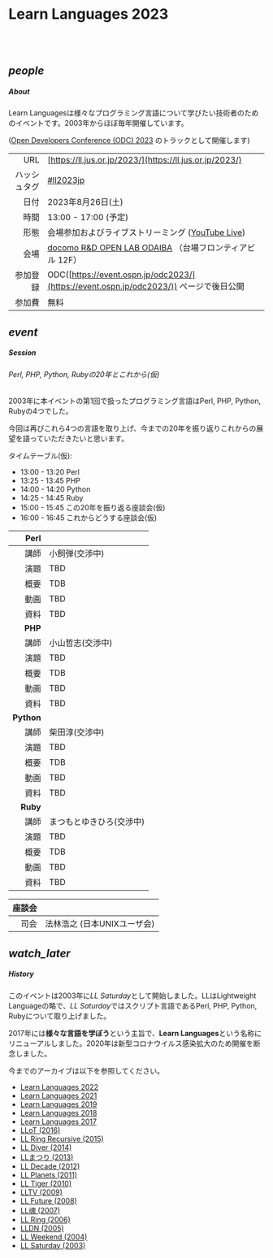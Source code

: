 <div class="section no-pad-bot" id="index-banner"><div class="container"><!-- start Index banner -->

<br><br>
      
# Learn Languages 2023

<br><br>

</div></div><!-- end Index banner -->

<div class="container"><div class="section"><div class="row"><!-- start main -->

<div class="col s12 m4"><div class="icon-block"><!-- start About -->

<h2 class="center blue-text darken-1"><i class="material-icons">people</i></h2><!-- people icon -->

##### About

Learn Languagesは様々なプログラミング言語について学びたい技術者のためのイベントです。2003年からほぼ毎年開催しています。

([Open Developers Conference (ODC) 2023](https://event.ospn.jp/odc2023/) のトラックとして開催します)

| |                                                                                |
| ---:         |--------------------------------------------------------------------------------|
| URL | [https://ll.jus.or.jp/2023/](https://ll.jus.or.jp/2023/)                       |
| ハッシュタグ | [#ll2023jp](https://twitter.com/search?q=ll2023jp)                             |
| 日付 | 2023年8月26日(土)                                                                  |
| 時間 | 13:00 - 17:00 (予定)                                                             |
| 形態 | 会場参加およびライブストリーミング ([YouTube Live](https://www.youtube.com/c/OSPNjp))           |
| 会場 | [docomo R&D OPEN LAB ODAIBA](https://docomo-openlab.jp) （台場フロンティアビル 12F）                                |
| 参加登録 | ODC([https://event.ospn.jp/odc2023/](https://event.ospn.jp/odc2023/)) ページで後日公開 |
| 参加費 | 無料                                                                             |

</div></div><!-- end About -->

<div class="col s12 m4"><div class="icon-block"><!-- start Session -->

<h2 class="center blue-text darken-1"><i class="material-icons">event</i></h2><!-- event icon -->

##### Session

###### Perl, PHP, Python, Rubyの20年とこれから(仮)

2003年に本イベントの第1回で扱ったプログラミング言語はPerl, PHP, Python, Rubyの4つでした。

今回は再びこれら4つの言語を取り上げ、今までの20年を振り返りこれからの展望を語っていただきたいと思います。

タイムテーブル(仮):
- 13:00 - 13:20 Perl
- 13:25 - 13:45 PHP
- 14:00 - 14:20 Python
- 14:25 - 14:45 Ruby
- 15:00 - 15:45 この20年を振り返る座談会(仮)
- 16:00 - 16:45 これからどうする座談会(仮)

|   **Perl** |                               |
|-----------:|-------------------------------|
|         講師 | 小飼弾(交渉中)                      |
|         演題 | TBD                           |
|         概要 | TDB                           |
|         動画 | TBD                           |
|         資料 | TBD                           |
| **PHP** |       |
|      講師 | 小山哲志(交渉中) |
|         演題 | TBD   |
|         概要 | TDB   |
|         動画 | TBD   |
|         資料 | TBD   |
| **Python** |                                                                                                                                                           |
|         講師 | 柴田淳(交渉中)                                                                                                                                                  |
|         演題 | TBD                           |
|         概要 | TDB                           |
|         動画 | TBD                           |
|         資料 | TBD                           |
| **Ruby** |           |
|       講師 | まつもとゆきひろ(交渉中) |
|         演題 | TBD       |
|         概要 | TDB       |
|         動画 | TBD       |
|         資料 | TBD       |

|     座談会 |                                                                                                                                                                                                                     |
|--------:|---------------------------------------------------------------------------------------------------------------------------------------------------------------------------------------------------------------------|
|      司会 | 法林浩之 (日本UNIXユーザ会)                                                                                                                                                                                                   |


</div></div><!-- end Session -->

<div class="col s12 m4"><div class="icon-block"><!-- start History -->

<h2 class="center blue-text darken-1"><i class="material-icons">watch_later</i></h2><!-- watch_later icon -->

##### History

このイベントは2003年に*LL Saturday*として開始しました。LLはLightweight Languageの略で、*LL Saturday*ではスクリプト言語であるPerl, PHP, Python, Rubyについて取り上げました。

2017年には**様々な言語を学ぼう**という主旨で、**Learn Languages**という名称にリニューアルしました。2020年は新型コロナウイルス感染拡大のため開催を断念しました。

今までのアーカイブは以下を参照してください。

- [Learn Languages 2022](https://ll.jus.or.jp/2022/)
- [Learn Languages 2021](https://ll.jus.or.jp/2021/)
- [Learn Languages 2019](https://ll.jus.or.jp/2019/)
- [Learn Languages 2018](https://ll.jus.or.jp/2018about/)
- [Learn Languages 2017](https://ll.jus.or.jp/2017/)
- [LLoT (2016)](https://ll.jus.or.jp/2016/)
- [LL Ring Recursive (2015)](https://ll.jus.or.jp/2015/)
- [LL Diver (2014)](https://ll.jus.or.jp/2014/)
- [LLまつり (2013)](https://ll.jus.or.jp/2013/)
- [LL Decade (2012)](https://ll.jus.or.jp/2012/)
- [LL Planets (2011)](https://ll.jus.or.jp/2011/)
- [LL Tiger (2010)](https://ll.jus.or.jp/2010/)
- [LLTV (2009)](https://ll.jus.or.jp/2009/)
- [LL Future (2008)](https://ll.jus.or.jp/2008/)
- [LL魂 (2007)](https://ll.jus.or.jp/2007/)
- [LL Ring (2006)](https://ll.jus.or.jp/2006/)
- [LLDN (2005)](https://ll.jus.or.jp/2005/)
- [LL Weekend (2004)](https://ll.jus.or.jp/llw2004/)
- [LL Saturday (2003)](https://ll.jus.or.jp/lls2003/)

</div></div><!-- end History -->

</div></div></div><!-- end main -->

